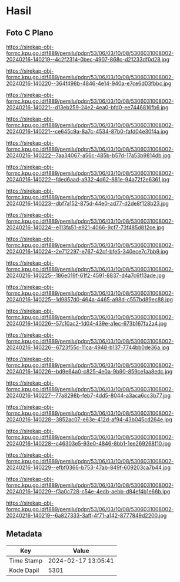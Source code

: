 # Hasil

## Foto C Plano

https://sirekap-obj-formc.kpu.go.id/f889/pemilu/pdpr/53/06/03/10/08/5306031008002-20240216-140219--4c2f2314-0bec-4907-868c-d21233df0d28.jpg

https://sirekap-obj-formc.kpu.go.id/f889/pemilu/pdpr/53/06/03/10/08/5306031008002-20240216-140220--364f498b-4846-4e14-940a-e7ce6d03fbbc.jpg

https://sirekap-obj-formc.kpu.go.id/f889/pemilu/pdpr/53/06/03/10/08/5306031008002-20240216-140221--d13eb259-24e2-4ea0-bfd0-ee7446816fb6.jpg

https://sirekap-obj-formc.kpu.go.id/f889/pemilu/pdpr/53/06/03/10/08/5306031008002-20240216-140221--ce645c9a-8a7c-4534-87b0-fafd04e30f4a.jpg

https://sirekap-obj-formc.kpu.go.id/f889/pemilu/pdpr/53/06/03/10/08/5306031008002-20240216-140222--7aa34067-a56c-485b-b57d-17a53b9814db.jpg

https://sirekap-obj-formc.kpu.go.id/f889/pemilu/pdpr/53/06/03/10/08/5306031008002-20240216-140222--fded6aad-a932-4d62-881e-94a72f2e6361.jpg

https://sirekap-obj-formc.kpu.go.id/f889/pemilu/pdpr/53/06/03/10/08/5306031008002-20240216-140223--dbf7a152-875d-44e0-ad77-d2de8f128b23.jpg

https://sirekap-obj-formc.kpu.go.id/f889/pemilu/pdpr/53/06/03/10/08/5306031008002-20240216-140224--e113fa51-e921-4066-9cf7-73f485d812ce.jpg

https://sirekap-obj-formc.kpu.go.id/f889/pemilu/pdpr/53/06/03/10/08/5306031008002-20240216-140224--2e712297-e767-42cf-bfe5-340ece7c7bb9.jpg

https://sirekap-obj-formc.kpu.go.id/f889/pemilu/pdpr/53/06/03/10/08/5306031008002-20240216-140225--186e019f-61f2-4591-8837-d4a7c6f13ade.jpg

https://sirekap-obj-formc.kpu.go.id/f889/pemilu/pdpr/53/06/03/10/08/5306031008002-20240216-140225--1d9857d0-464a-4465-a98d-c557bd89ec88.jpg

https://sirekap-obj-formc.kpu.go.id/f889/pemilu/pdpr/53/06/03/10/08/5306031008002-20240216-140226--57c10ac2-1d04-439e-a1ec-673b167fa2a4.jpg

https://sirekap-obj-formc.kpu.go.id/f889/pemilu/pdpr/53/06/03/10/08/5306031008002-20240216-140226--6723f55c-11ca-4948-b137-7744bb0de36a.jpg

https://sirekap-obj-formc.kpu.go.id/f889/pemilu/pdpr/53/06/03/10/08/5306031008002-20240216-140226--bd9e64a0-c825-4e0a-9b90-859ce1aa8edc.jpg

https://sirekap-obj-formc.kpu.go.id/f889/pemilu/pdpr/53/06/03/10/08/5306031008002-20240216-140227--77a8298b-feb7-4dd5-8044-a3aca6cc3b77.jpg

https://sirekap-obj-formc.kpu.go.id/f889/pemilu/pdpr/53/06/03/10/08/5306031008002-20240216-140228--3852ac07-e63e-412d-af94-43b045cd264e.jpg

https://sirekap-obj-formc.kpu.go.id/f889/pemilu/pdpr/53/06/03/10/08/5306031008002-20240216-140228--c46303e5-93e0-4846-8bb1-1ee269268f10.jpg

https://sirekap-obj-formc.kpu.go.id/f889/pemilu/pdpr/53/06/03/10/08/5306031008002-20240216-140229--efbf0366-b753-47ab-849f-609203ca7b44.jpg

https://sirekap-obj-formc.kpu.go.id/f889/pemilu/pdpr/53/06/03/10/08/5306031008002-20240216-140229--f3a0c728-c54e-4edb-aebb-d84ef4b1e66b.jpg

https://sirekap-obj-formc.kpu.go.id/f889/pemilu/pdpr/53/06/03/10/08/5306031008002-20240216-140219--6a827333-3aff-4f71-a142-8777849d2200.jpg


## Metadata

| Key        | Value               |
| ---------- | ------------------- |
| Time Stamp | 2024-02-17 13:05:41 |
| Kode Dapil | 5301                |



